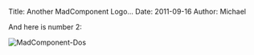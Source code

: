 Title: Another MadComponent Logo...
Date: 2011-09-16
Author: Michael


And here is number 2:

![MadComponent-Dos][]

  [MadComponent-Dos]: http://caffeineindustries.com/wp-content/uploads/2011/09/MCSecondLegoStyleExPNG.png
